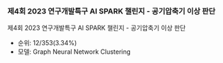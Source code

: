 ### 제4회 2023 연구개발특구 AI SPARK 챌린지 - 공기압축기 이상 판단
제4회 2023 연구개발특구 AI SPARK 챌린지 - 공기압축기 이상 판단
- 순위: 12/353(3.34%)
- 모델: Graph Neural Network Clustering